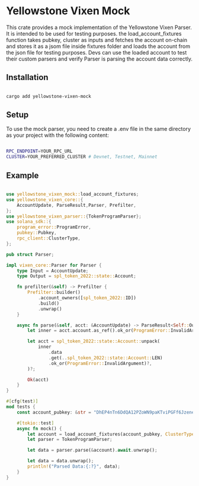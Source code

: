 # Yellowstone Vixen Mock

This crate provides a mock implementation of the Yellowstone Vixen Parser. It is intended to be used for testing purposes.
the load_account_fixtures function takes pubkey, cluster as inputs and fetches the account on-chain and stores it as a jsom file inside fixtures folder and loads the account from the json file for testing purposes. Devs can use the loaded account to test their custom parsers and verify Parser is parsing the account data correctly.

## Installation

```bash

cargo add yellowstone-vixen-mock

```

## Setup

To use the mock parser, you need to create a .env file in the same directory as your project with the following content:

```bash

RPC_ENDPOINT=YOUR_RPC_URL
CLUSTER=YOUR_PREFERRED_CLUSTER # Devnet, Testnet, Mainnet

```

## Example

```rust

use yellowstone_vixen_mock::load_account_fixtures;
use yellowstone_vixen_core::{
    AccountUpdate, ParseResult,Parser, Prefilter,
};
use yellowstone_vixen_parser::{TokenProgramParser};
use solana_sdk::{
    program_error::ProgramError,
    pubkey::Pubkey,
    rpc_client::ClusterType,
};

pub struct Parser;

impl vixen_core::Parser for Parser {
    type Input = AccountUpdate;
    type Output = spl_token_2022::state::Account;

    fn prefilter(&self) -> Prefilter {
        Prefilter::builder()
            .account_owners([spl_token_2022::ID])
            .build()
            .unwrap()
    }

    async fn parse(&self, acct: &AccountUpdate) -> ParseResult<Self::Output> {
        let inner = acct.account.as_ref().ok_or(ProgramError::InvalidArgument)?;

        let acct = spl_token_2022::state::Account::unpack(
            inner
                .data
                .get(..spl_token_2022::state::Account::LEN)
                .ok_or(ProgramError::InvalidArgument)?,
        )?;

        Ok(acct)
    }
}

#[cfg(test)]
mod tests {
    const account_pubkey: &str = "DhEP4nTn6DdQA12PZoWN9paKTviPGFf6JzeneB4hGVb2";

    #[tokio::test]
    async fn mock() {
        let account = load_account_fixtures(account_pubkey, ClusterType::Devnet).await.unwrap();
        let parser = TokenProgramParser;

        let data = parser.parse(&account).await.unwrap();

        let data = data.unwrap();
        println!("Parsed Data:{:?}", data);
    }
}

```
